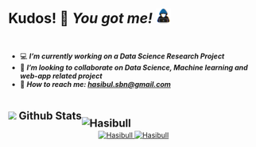 # Kudos! 🥇 *You got me!* <img src = "https://github.com/0xAbdulKhalid/0xAbdulKhalid/raw/main/assets/mdImages/about_me.gif" width = 30px></div>

<br>

- 💻 **_I’m currently working on a Data Science Research Project_**
- 👯 **_I’m looking to collaborate on Data Science, Machine learning and web-app related project_**
- 📧 **_How to reach me: **hasibul.sbn@gmail.com**_**

<div style="display:flex; flex-direction: row; justify-content: space between;">
  <div>
    <h2><img src="https://media.giphy.com/media/iY8CRBdQXODJSCERIr/giphy.gif" width="35"><b> Github Stats </b> <img align="right" style="margin-top:15px;" src="https://komarev.com/ghpvc/?username=Hasibull&label=Profile%20views&color=0e75b6&style=flat" alt="Hasibull" /></h2>
  </div>
</div>
<div align="center">

<a href="https://github.com/Hasibull/">
  <img src="https://github-readme-stats.vercel.app/api?username=Hasibull&include_all_commits=true&count_private=true&show_icons=true&line_height=28&title_color=7A7ADB&icon_color=2234AE&text_color=D3D3D3&bg_color=0,000000,130F40" width="450" alt="Hasibull"/>
  <img src="https://github-readme-stats.vercel.app/api/top-langs?username=Hasibull&show_icons=true&lang_count=6&locale=en&layout=compact&line_height=14&title_color=7A7ADB&icon_color=2234AE&text_color=D3D3D3&bg_color=0,000000,130F40" width="375"  alt="Hasibull"/>

</a>
</div>
